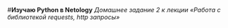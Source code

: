 #**Изучаю Python в Netology**
*Домашнее задание 2 к лекции «Работа с библиотекой requests, http запросы»*


